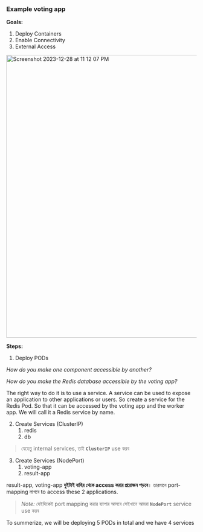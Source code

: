 ### Example voting app

**Goals:**

1. Deploy Containers
2. Enable Connectivity
3. External Access
   
<img width="750" alt="Screenshot 2023-12-28 at 11 12 07 PM" src="https://github.com/Mohsem35/CKA-Certification/assets/58659448/77ef7c1a-c216-42f7-8b4f-677e9514a4e1">

**Steps:**

1. Deploy PODs

_How do you make one component accessible by another?_

_How do you make the Redis database accessible by the voting app?_

The right way to do it is to use a service. A service can be used to expose an application to other applications or users. So create a service for the Redis Pod. So that it can be accessed by the voting app and the worker app. We will call it a Redis service by name.

2. Create Services (ClusterIP)
    1. redis
    2. db

> যেহেতু internal services, তাই **`ClusterIP`** use করব 

3. Create Services (NodePort)
    1. voting-app
    2. result-app

result-app, voting-app **দুইটাই বাহির থেকে access করার প্রয়োজন পড়বে**। তারমানে port-mapping লাগবে to access these 2 applications. 

> _Note:_ যেইদিকেই port mapping করার ব্যাপার আসবে সেইখানে আমরা **`NodePort`** service use করব  


To summerize, we will be deploying 5 PODs in total and we have 4 services 
